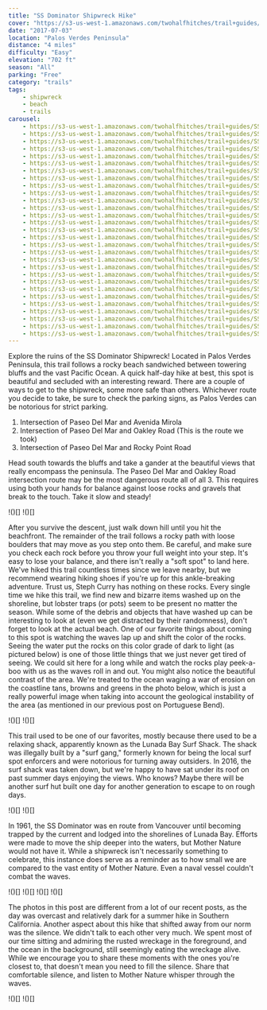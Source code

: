 ```yaml
---
title: "SS Dominator Shipwreck Hike"
cover: "https://s3-us-west-1.amazonaws.com/twohalfhitches/trail+guides/Echo+Mountain/_J8A1667.jpg"
date: "2017-07-03"
location: "Palos Verdes Peninsula"
distance: "4 miles"
difficulty: "Easy"
elevation: "702 ft"
season: "All"
parking: "Free"
category: "trails"
tags:
    - shipwreck
    - beach
    - trails
carousel:
    - https://s3-us-west-1.amazonaws.com/twohalfhitches/trail+guides/SS+Dominator+Shipwreck+Hike/_MG_2662.jpg
    - https://s3-us-west-1.amazonaws.com/twohalfhitches/trail+guides/SS+Dominator+Shipwreck+Hike/_MG_2664.jpg
    - https://s3-us-west-1.amazonaws.com/twohalfhitches/trail+guides/SS+Dominator+Shipwreck+Hike/_MG_2667.jpg
    - https://s3-us-west-1.amazonaws.com/twohalfhitches/trail+guides/SS+Dominator+Shipwreck+Hike/_MG_2679.jpg
    - https://s3-us-west-1.amazonaws.com/twohalfhitches/trail+guides/SS+Dominator+Shipwreck+Hike/_MG_2683.jpg
    - https://s3-us-west-1.amazonaws.com/twohalfhitches/trail+guides/SS+Dominator+Shipwreck+Hike/_MG_2716.jpg
    - https://s3-us-west-1.amazonaws.com/twohalfhitches/trail+guides/SS+Dominator+Shipwreck+Hike/_MG_2722.jpg
    - https://s3-us-west-1.amazonaws.com/twohalfhitches/trail+guides/SS+Dominator+Shipwreck+Hike/_MG_2727.jpg
    - https://s3-us-west-1.amazonaws.com/twohalfhitches/trail+guides/SS+Dominator+Shipwreck+Hike/_MG_2734.jpg
    - https://s3-us-west-1.amazonaws.com/twohalfhitches/trail+guides/SS+Dominator+Shipwreck+Hike/_MG_2741.jpg
    - https://s3-us-west-1.amazonaws.com/twohalfhitches/trail+guides/SS+Dominator+Shipwreck+Hike/_MG_2758.jpg
    - https://s3-us-west-1.amazonaws.com/twohalfhitches/trail+guides/SS+Dominator+Shipwreck+Hike/_MG_2771.jpg
    - https://s3-us-west-1.amazonaws.com/twohalfhitches/trail+guides/SS+Dominator+Shipwreck+Hike/_MG_2775.jpg
    - https://s3-us-west-1.amazonaws.com/twohalfhitches/trail+guides/SS+Dominator+Shipwreck+Hike/_MG_2778.jpg
    - https://s3-us-west-1.amazonaws.com/twohalfhitches/trail+guides/SS+Dominator+Shipwreck+Hike/_MG_2784.jpg
    - https://s3-us-west-1.amazonaws.com/twohalfhitches/trail+guides/SS+Dominator+Shipwreck+Hike/_MG_2788.jpg
    - https://s3-us-west-1.amazonaws.com/twohalfhitches/trail+guides/SS+Dominator+Shipwreck+Hike/_MG_2799.jpg
    - https://s3-us-west-1.amazonaws.com/twohalfhitches/trail+guides/SS+Dominator+Shipwreck+Hike/_MG_2808.jpg
    - https://s3-us-west-1.amazonaws.com/twohalfhitches/trail+guides/SS+Dominator+Shipwreck+Hike/_MG_2816.jpg
    - https://s3-us-west-1.amazonaws.com/twohalfhitches/trail+guides/SS+Dominator+Shipwreck+Hike/_MG_2819.jpg
    - https://s3-us-west-1.amazonaws.com/twohalfhitches/trail+guides/SS+Dominator+Shipwreck+Hike/_MG_2834.jpg
    - https://s3-us-west-1.amazonaws.com/twohalfhitches/trail+guides/SS+Dominator+Shipwreck+Hike/_MG_2837.jpg
    - https://s3-us-west-1.amazonaws.com/twohalfhitches/trail+guides/SS+Dominator+Shipwreck+Hike/_MG_2871.jpg
    - https://s3-us-west-1.amazonaws.com/twohalfhitches/trail+guides/SS+Dominator+Shipwreck+Hike/_MG_2877.jpg
    - https://s3-us-west-1.amazonaws.com/twohalfhitches/trail+guides/SS+Dominator+Shipwreck+Hike/_MG_2894.jpg
    - https://s3-us-west-1.amazonaws.com/twohalfhitches/trail+guides/SS+Dominator+Shipwreck+Hike/_MG_2895.jpg
    - https://s3-us-west-1.amazonaws.com/twohalfhitches/trail+guides/SS+Dominator+Shipwreck+Hike/_MG_2904.jpg
    - https://s3-us-west-1.amazonaws.com/twohalfhitches/trail+guides/SS+Dominator+Shipwreck+Hike/_MG_2929.jpg
    - https://s3-us-west-1.amazonaws.com/twohalfhitches/trail+guides/SS+Dominator+Shipwreck+Hike/_MG_2930.jpg
---
```


Explore the ruins of the SS Dominator Shipwreck! Located in Palos Verdes Peninsula, this trail follows a rocky beach sandwiched between towering bluffs and the vast Pacific Ocean. A quick half-day hike at best, this spot is beautiful and secluded with an interesting reward. There are a couple of ways to get to the shipwreck, some more safe than others. Whichever route you decide to take, be sure to check the parking signs, as Palos Verdes can be notorious for strict parking. 

1. Intersection of Paseo Del Mar and Avenida Mirola
2. Intersection of Paseo Del Mar and Oakley Road (This is the route we took)
3. Intersection of Paseo Del Mar and Rocky Point Road

Head south towards the bluffs and take a gander at the beautiful views that really encompass the peninsula. The Paseo Del Mar and Oakley Road intersection route may be the most dangerous route all of all 3. This requires using both your hands for balance against loose rocks and gravels that break to the touch. Take it slow and steady!

!()[]
!()[]

After you survive the descent, just walk down hill until you hit the beachfront. The remainder of the trail follows a rocky path with loose boulders that may move as you step onto them. Be careful, and make sure you check each rock before you throw your full weight into your step. It's easy to lose your balance, and there isn't really a "soft spot" to land here. We've hiked this trail countless times since we leave nearby, but we recommend wearing hiking shoes if you're up for this ankle-breaking adventure. Trust us, Steph Curry has nothing on these rocks. Every single time we hike this trail, we find new and bizarre items washed up on the shoreline, but lobster traps (or pots) seem to be present no matter the season. While some of the debris and objects that have washed up can be interesting to look at (even we get distracted by their randomness), don't forget to look at the actual beach. One of our favorite things about coming to this spot is watching the waves lap up and shift the color of the rocks. Seeing the water put the rocks on this color grade of dark to light (as pictured below) is one of those little things that we just never get tired of seeing. We could sit here for a long while and watch the rocks play peek-a-boo with us as the waves roll in and out. You might also notice the beautiful contrast of the area. We're treated to the ocean waging a war of erosion on the coastline tans, browns and greens in the photo below, which is just a really powerful image when taking into account the geological instability of the area (as mentioned in our previous post on Portuguese Bend). 

!()[]
!()[]

This trail used to be one of our favorites, mostly because there used to be a relaxing shack, apparently known as the Lunada Bay Surf Shack. The shack was illegally built by a "surf gang," formerly known for being the local surf spot enforcers and were notorious for turning away outsiders. In 2016, the surf shack was taken down, but we're happy to have sat under its roof on past summer days enjoying the views. Who knows? Maybe there will be another surf hut built one day for another generation to escape to on rough days.

!()[]
!()[]

In 1961, the SS Dominator was en route from Vancouver until becoming trapped by the current and lodged into the shorelines of Lunada Bay. Efforts were made to move the ship deeper into the waters, but Mother Nature would not have it. While a shipwreck isn't necessarily something to celebrate, this instance does serve as a reminder as to how small we are compared to the vast entity of Mother Nature. Even a naval vessel couldn't combat the waves. 

!()[]
!()[]
!()[]
!()[]

The photos in this post are different from a lot of our recent posts, as the day was overcast and relatively dark for a summer hike in Southern California. Another aspect about this hike that shifted away from our norm was the silence. We didn't talk to each other very much. We spent most of our time sitting and admiring the rusted wreckage in the foreground, and the ocean in the background, still seemingly eating the wreckage alive. While we encourage you to share these moments with the ones you're closest to, that doesn't mean you need to fill the silence. Share that comfortable silence, and listen to Mother Nature whisper through the waves.

!()[]
!()[]